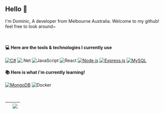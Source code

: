 ## Hello 👋
I'm Dominic, A developer from Melbourne Australia. Welcome to my github! feel free to look around~  
  
<br/>
  
#### 💻 Here are the tools & technologies I currently use
[![C#](https://img.shields.io/badge/c%23-%23239120.svg?style=for-the-badge&logo=c-sharp&logoColor=white)](https://img.shields.io/badge/C%23-239120?style=for-the-badge&logo=c-sharp&logoColor=white)
![.Net](https://img.shields.io/badge/.NET-5C2D91?style=for-the-badge&logo=.net&logoColor=white)
![JavaScript](https://img.shields.io/badge/javascript-%23323330.svg?style=for-the-badge&logo=javascript&logoColor=%23F7DF1E)
![React](https://img.shields.io/badge/react-%2320232a.svg?style=for-the-badge&logo=react&logoColor=%2361DAFB)
[![Node.js](https://img.shields.io/badge/-Node.js-339933?logo=node.js&logoColor=white&style=for-the-badge)](#)
[![Express.js](https://img.shields.io/badge/-Express.js-000000?logo=express&logoColor=white&style=for-the-badge)](#)
[![MySQL](https://img.shields.io/badge/-MySQL-4479A1?logo=mysql&logoColor=white&style=for-the-badge)](#)

#### 📚 Here is what i'm currently learning!
[![MongoDB](https://img.shields.io/badge/-MongoDB-47A248?logo=mongodb&logoColor=white&style=for-the-badge)](#)
![Docker](https://img.shields.io/badge/docker-%230db7ed.svg?style=for-the-badge&logo=docker&logoColor=white)


<br/>

|  | <a href="https://github.com/anuraghazra/github-readme-stats"><img align="center" src="https://github-readme-stats.vercel.app/api/top-langs/?username=Teu2&layout=compact&theme=buefy&hide_border=true" /></a> |
| ------------- | ------------- |
